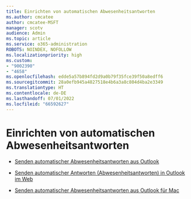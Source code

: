 ```yaml
---
title: Einrichten von automatischen Abwesenheitsantworten
ms.author: cmcatee
author: cmcatee-MSFT
manager: scotv
audience: Admin
ms.topic: article
ms.service: o365-administration
ROBOTS: NOINDEX, NOFOLLOW
ms.localizationpriority: high
ms.custom:
- "9002390"
- "4658"
ms.openlocfilehash: edde5a57b894fd2d9a0b79f35fce39f50a8edff6
ms.sourcegitcommit: 28a0efb945a4827518e4b6a3a8c804d4ba2e3349
ms.translationtype: HT
ms.contentlocale: de-DE
ms.lasthandoff: 07/01/2022
ms.locfileid: "66592627"
---
```

# <a name="setting-up-out-of-office-automatic-replies"></a>Einrichten von automatischen Abwesenheitsantworten

- [Senden automatischer Abwesenheitsantworten aus Outlook](https://support.microsoft.com/office/send-automatic-out-of-office-replies-from-outlook-9742f476-5348-4f9f-997f-5e208513bd67)

- [Senden automatischer Antworten (Abwesenheitsantworten) in Outlook im Web](https://support.microsoft.com/office/send-automatic-out-of-office-replies-in-outlook-on-the-web-0c193ab0-b9e1-4058-84be-a5b014242290)

- [Senden automatischer Abwesenheitsantworten aus Outlook für Mac](https://support.microsoft.com/office/send-automatic-out-of-office-replies-from-outlook-for-mac-4e07ab75-beda-4f9e-bcdc-44471ebacdee)

